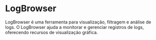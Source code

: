 # LogBrowser

LogBrowser é uma ferramenta para visualização, filtragem e análise de logs. O LogBrowser ajuda a monitorar e gerenciar registros de logs, oferecendo recursos de visualização gráfica.
